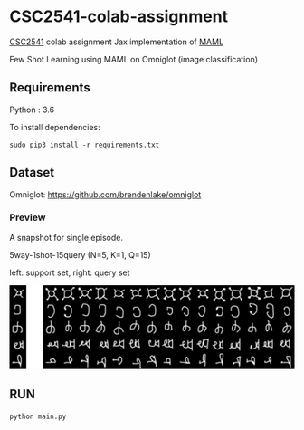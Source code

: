 # CSC2541-colab-assignment
[CSC2541](https://www.cs.toronto.edu/~rgrosse/courses/csc2541_2021/) colab assignment
Jax implementation of [MAML](https://arxiv.org/abs/1703.03400)

Few Shot Learning using MAML on Omniglot (image classification)

## Requirements

Python : 3.6

To install dependencies:

```setup
sudo pip3 install -r requirements.txt
```

## Dataset

Omniglot: https://github.com/brendenlake/omniglot

### Preview

A snapshot for single episode. 

5way-1shot-15query (N=5, K=1, Q=15)

left: support set, right: query set

<p align='center'>
  <img src='sampled_image.png' width="800px">
</p>



## RUN
```
python main.py
```
